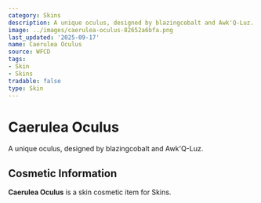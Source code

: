 ```yaml
---
category: Skins
description: A unique oculus, designed by blazingcobalt and Awk'Q-Luz.
image: ../images/caerulea-oculus-82652a6bfa.png
last_updated: '2025-09-17'
name: Caerulea Oculus
source: WFCD
tags:
- Skin
- Skins
tradable: false
type: Skin
---
```


# Caerulea Oculus

A unique oculus, designed by blazingcobalt and Awk'Q-Luz.

## Cosmetic Information

**Caerulea Oculus** is a skin cosmetic item for Skins.

